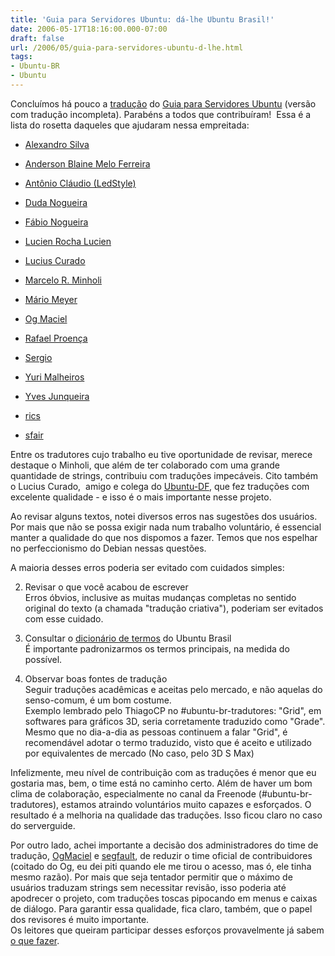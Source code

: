 ```yaml
---
title: 'Guia para Servidores Ubuntu: dá-lhe Ubuntu Brasil!'
date: 2006-05-17T18:16:00.000-07:00
draft: false
url: /2006/05/guia-para-servidores-ubuntu-d-lhe.html
tags: 
- Ubuntu-BR
- Ubuntu
---
```


Concluímos há pouco a [tradução](https://launchpad.net/distros/ubuntu/dapper/+source/ubuntu-docs/+pots/serverguide) do [Guia para Servidores Ubuntu](http://help.ubuntu.com/6.06/index.pt_BR.html) (versão com tradução incompleta). Parabéns a todos que contribuíram!  Essa é a lista do rosetta daqueles que ajudaram nessa empreitada:  

  
*   [Alexandro Silva](https://launchpad.net/people/penguim/)
  
*   [Anderson Blaine Melo Ferreira](https://launchpad.net/people/ankogates/)
  
*   [Antônio Cláudio (LedStyle)](https://launchpad.net/people/ledstyle/)
  
*   [Duda Nogueira](https://launchpad.net/people/dudanogueira/)
  
*   [Fábio Nogueira](https://launchpad.net/people/deb-user-ba/)
  
*   [Lucien Rocha Lucien](https://launchpad.net/people/lucien/)
  
*   [Lucius Curado](https://launchpad.net/people/curado/)
  
*   [Marcelo R. Minholi](https://launchpad.net/people/minholi/)
  
*   [Mário Meyer](https://launchpad.net/people/mariomeyer/)
  
*   [Og Maciel](https://launchpad.net/people/ogmaciel/)
  
*   [Rafael Proença](https://launchpad.net/people/cypherbios/)
  
*   [Sergio](https://launchpad.net/people/sergiotucano/)
  
*   [Yuri Malheiros](https://launchpad.net/people/yurimalheiros/)
  
*   [Yves Junqueira](https://launchpad.net/people/yves.junqueira/)
  
*   [rics](https://launchpad.net/people/ricardo-cezar/)
  
*   [sfair](https://launchpad.net/people/sfair/)
  

  
Entre os tradutores cujo trabalho eu tive oportunidade de revisar, merece destaque o Minholi, que além de ter colaborado com uma grande quantidade de strings, contribuiu com traduções impecáveis. Cito também o Lucius Curado,  amigo e colega do [Ubuntu-DF](http://wiki.ubuntubrasil.org/UbuntuDF), que fez traduções com excelente qualidade - e isso é o mais importante nesse projeto.  
  
Ao revisar alguns textos, notei diversos erros nas sugestões dos usuários. Por mais que não se possa exigir nada num trabalho voluntário, é essencial manter a qualidade do que nos dispomos a fazer. Temos que nos espelhar no perfeccionismo do Debian nessas questões.  
  
A maioria desses erros poderia ser evitado com cuidados simples:  

  
2.  Revisar o que você acabou de escrever  
    Erros óbvios, inclusive as muitas mudanças completas no sentido original do texto (a chamada "tradução criativa"), poderiam ser evitados com esse cuidado.
  
4.  Consultar o [dicionário de termos](http://www.cetico.org/tech/wiki.ubuntubrasil.org/DicionarioTermos) do Ubuntu Brasil  
    É importante padronizarmos os termos principais, na medida do possível.
  
6.  Observar boas fontes de tradução  
    Seguir traduções acadêmicas e aceitas pelo mercado, e não aquelas do senso-comum, é um bom costume.  
    Exemplo lembrado pelo ThiagoCP no #ubuntu-br-tradutores: "Grid", em softwares para gráficos 3D, seria corretamente traduzido como "Grade". Mesmo que no dia-a-dia as pessoas continuem a falar "Grid", é recomendável adotar o termo traduzido, visto que é aceito e utilizado por equivalentes de mercado (No caso, pelo 3D S Max)
  

  
Infelizmente, meu nível de contribuição com as traduções é menor que eu gostaria mas, bem, o time está no caminho certo. Além de haver um bom clima de colaboração, especialmente no canal da Freenode (#ubuntu-br-tradutores), estamos atraindo voluntários muito capazes e esforçados. O resultado é a melhoria na qualidade das traduções. Isso ficou claro no caso do serverguide.  
  
Por outro lado, achei importante a decisão dos administradores do time de tradução, [OgMaciel](http://blog.ogmaciel.com/) e [segfault](http://segfault.core-dumped.org/), de reduzir o time oficial de contribuidores (coitado do Og, eu dei piti quando ele me tirou o acesso, mas ó, ele tinha mesmo razão). Por mais que seja tentador permitir que o máximo de usuários traduzam strings sem necessitar revisão, isso poderia até apodrecer o projeto, com traduções toscas pipocando em menus e caixas de diálogo. Para garantir essa qualidade, fica claro, também, que o papel dos revisores é muito importante.  
Os leitores que queiram participar desses esforços provavelmente já sabem [o que fazer](http://wiki.ubuntubrasil.org/l10n).